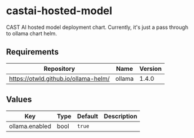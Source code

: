 # castai-hosted-model

CAST AI hosted model deployment chart. Currently, it's just a pass through to ollama chart helm.

## Requirements

| Repository | Name | Version |
|------------|------|---------|
| https://otwld.github.io/ollama-helm/ | ollama | 1.4.0 |

## Values

| Key | Type | Default | Description |
|-----|------|---------|-------------|
| ollama.enabled | bool | `true` |  |